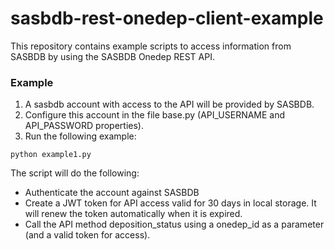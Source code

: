 # sasbdb-rest-onedep-client-example
This repository contains example scripts to access information from SASBDB by
using the SASBDB Onedep REST API.

### Example
1) A sasbdb account with access to the API will be provided by SASBDB.<br />
2) Configure this account in the file base.py (API_USERNAME and API_PASSWORD properties).<br />
3) Run the following example:

```
python example1.py
```
The script will do the following:
+ Authenticate the account against SASBDB
+ Create a JWT token for API access valid for 30 days in local storage. It will renew the token automatically when it is expired.
+ Call the API method deposition_status using a onedep_id as a parameter (and a valid token for access).